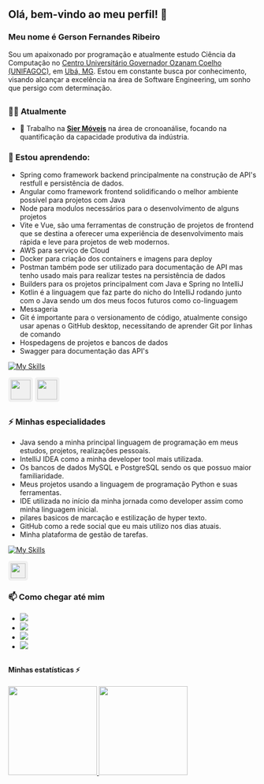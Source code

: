 ## Olá, bem-vindo ao meu perfil! 👋

### Meu nome é Gerson Fernandes Ribeiro

Sou um apaixonado por programação e atualmente estudo Ciência da Computação no [Centro Universitário Governador Ozanam Coelho (UNIFAGOC)](https://unifagoc.edu.br/?gad_source=1&gclid=EAIaIQobChMI786MxOSTiAMVuV5IAB1siD3cEAAYASAAEgJdXvD_BwE), em [Ubá, MG](https://www.google.com/maps/place/UNIFAGOC+-+Centro+Universit%C3%A1rio+Governador+Ozanam+Coelho/@-21.1101108,-42.9599958,17z/data=!3m1!4b1!4m6!3m5!1s0xa31b93349a8239:0x398e6341fcf9a284!8m2!3d-21.1101108!4d-42.9574209!16s%2Fg%2F11f2b0w2w0?authuser=0&entry=ttu&g_ep=EgoyMDI0MDgyMS4wIKXMDSoASAFQAw%3D%3D). Estou em constante busca por conhecimento, visando alcançar a excelência na área de Software Engineering, um sonho que persigo com determinação.


## 


### 👨‍💻 Atualmente

- 🔭 Trabalho na **[Sier Móveis](https://siermoveis.com.br/port/)** na área de cronoanálise, focando na quantificação da capacidade produtiva da indústria.
  
### 🌱 Estou aprendendo:
- Spring como framework backend principalmente na construção de API's restfull e persistência de dados. <br>
- Angular como framework frontend solidificando o melhor ambiente possível para projetos com Java <br>
- Node para modulos necessários para o desenvolvimento de alguns projetos <br>
- Vite e Vue, são uma ferramentas de construção de projetos de frontend que se destina a oferecer uma experiência de desenvolvimento mais rápida e leve para projetos de web modernos. <br>
- AWS para serviço de Cloud <br>
- Docker para criação dos containers e imagens para deploy <br>
- Postman também pode ser utilizado para documentação de API mas tenho usado mais para realizar testes na persistência de dados <br>
- Builders para os projetos principalment com Java e Spring no IntelliJ <br>
- Kotlin é a linguagem que faz parte do nicho do IntelliJ rodando junto com o Java sendo um dos meus focos futuros como co-linguagem  <br>
- Messageria <br>
- Git é importante para o versionamento de código, atualmente consigo usar apenas o GitHub desktop, necessitando de aprender Git por linhas de comando <br>
- Hospedagens de projetos e bancos de dados <br>
- Swagger para documentação das API's <br>


[![My Skills](https://skillicons.dev/icons?i=spring,angular,nodejs,vite,vue,aws,docker,postman,gradle,maven,kotlin,rabbitmq,git,heroku)](https://skillicons.dev)


  <img src="https://cdn.jsdelivr.net/gh/devicons/devicon@latest/icons/railway/railway-original.svg" width="40" height="40" style="background-color: #f0f0f0; padding: 5px; border-radius: 5px;"/>
    
  <img src="https://cdn.jsdelivr.net/gh/devicons/devicon@latest/icons/swagger/swagger-original.svg" width="40" height="40" style="background-color: #f0f0f0; padding: 5px; border-radius: 5px;"/>
    

  
##


### ⚡ Minhas especialidades
- Java sendo a minha principal linguagem de programação em meus estudos, projetos, realizações pessoais.
- IntelliJ IDEA como a minha developer tool mais utilizada.
- Os bancos de dados MySQL e PostgreSQL  sendo os que possuo maior familiaridade.
- Meus projetos usando a linguagem de programação Python e suas ferramentas.
- IDE utilizada no início da minha jornada como developer assim como minha linguagem inicial.
- pilares basicos de marcação e estilização de hyper texto.
- GitHub como a rede social que eu mais utilizo nos dias atuais.
- Minha plataforma de gestão de tarefas.

[![My Skills](https://skillicons.dev/icons?i=java,idea,mysql,postgres,python,jupyter,anaconda,pycharm,flask,vscode,js,html,css,github)](https://skillicons.dev)

  <img src="https://img.icons8.com/?size=100&id=LoL4bFzqmAa0&format=png&color=000000" width="30" height="30" style="background-color: #f0f0f0; padding: 5px; border-radius: 5px;"/>


### 📫 Como chegar até mim


- <a href="https://www.linkedin.com/in/gerson-fernandes-ribeiro-a813ba276/" target="_blank"><img loading="lazy" src="https://img.shields.io/badge/-LinkedIn-%230077B5?style=for-the-badge&logo=linkedin&logoColor=white" target="_blank"></a>   
- <a href="mailto:gersonfernandesribeiro48@mail.com"><img loading="lazy" src="https://img.shields.io/badge/Gmail-D14836?style=for-the-badge&logo=gmail&logoColor=white" target="_blank"></a>
- <a href="https://www.youtube.com/@gersonfernandesribeiro6474" target="_blank"><img loading="lazy" src="https://img.shields.io/badge/YouTube-FF0000?style=for-the-badge&logo=youtube&logoColor=white" target="_blank"></a>
- <a href="https://www.instagram.com/gersin_aa?igsh=aWc0bnhtNXY3d2Z0" target="_blank"><img loading="lazy" src="https://img.shields.io/badge/-Instagram-%23E4405F?style=for-the-badge&logo=instagram&logoColor=white" target="_blank"></a>


##


#### Minhas estatísticas ⚡

<div>
<a href="https://github.com/gersonfribeiro">
<img loading="lazy" height="180em" src="https://github-readme-stats.vercel.app/api/top-langs/?username=gersonfribeiro&layout=compact&langs_count=7&theme=dracula"/>
<img loading="lazy" height="180em" src="https://github-readme-stats.vercel.app/api?username=gersonfribeiro&show_icons=true&theme=dracula&include_all_commits=true&count_private=true"/>
</div>




<!--
**gersonfribeiro/gersonfribeiro** is a ✨ _special_ ✨ repository because its `README.md` (this file) appears on your GitHub profile.

Here are some ideas to get you started:

-->

<!-- 
##


[![My Skills](https://skillicons.dev/icons?i=js,html,css,figma)](https://skillicons.dev)


##
-->
